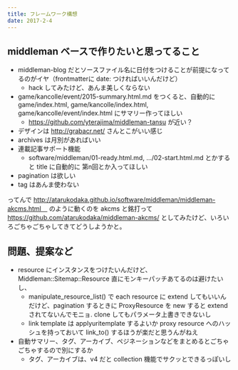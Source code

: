 ```yaml
---
title: フレームワーク構想
date: 2017-2-4
---
```


## middleman ベースで作りたいと思ってること
- middleman-blog だとソースファイル名に日付をつけることが前提になってるのがイヤ（frontmatterに date: つければいいんだけど）
  - hack してみたけど、あんま美しくならない
- game/kancolle/event/2015-summary.html.md をつくると、自動的に game/index.html, game/kancolle/index.html, game/kancolle/event/index.html にサマリー作ってほしい
  - https://github.com/yterajima/middleman-tansu が近い？
- デザインは http://grabacr.net/ さんとこがいい感じ
- archives は月別があればいい
- 連載記事サポート機能
  - software/middleman/01-ready.html.md, …/02-start.html.md とかすると title に自動的に 第n回とか入ってほしい
- pagination は欲しい
- tag はあんま使わない

ってんで http://atarukodaka.github.io/software/middleman/middleman-akcms.html　 のように動くのを akcms と銘打って https://github.com/atarukodaka/middleman-akcms/ としてみたけど、いろいろごちゃごちゃしてきてどうしようかと。

## 問題、提案など
- resource にインスタンスをつけたいんだけど、Middleman::Sitemap::Resource 直にモンキーパッチあてるのは避けたいし、
  - manipulate_resource_list() で each resource に extend してもいいんだけど、pagination するときに ProxyResource を new すると extend されてないんでモニョ. clone してもパラメータ上書きできないし
  - link template は applyuritemplate するよいか proxy resource へのハッシュを持っておいて link_to() するほうが楽だと思うんがねえ
- 自動サマリー、タグ、アーカイブ、ペジネーションなどをまとめるとごちゃごちゃするので別にするか
  - タグ、アーカイブは、v4 だと collection 機能でサクッとできるっぽいし
